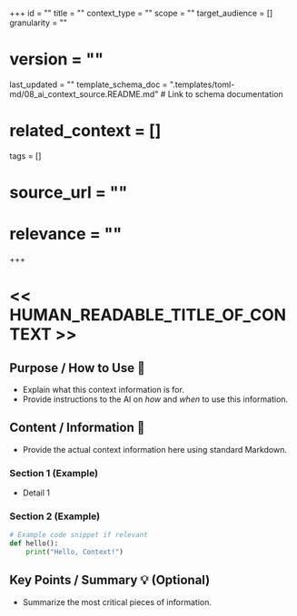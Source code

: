 +++
id = ""
title = ""
context_type = ""
scope = ""
target_audience = []
granularity = ""
# version = ""
last_updated = ""
template_schema_doc = ".templates/toml-md/08_ai_context_source.README.md" # Link to schema documentation
# related_context = []
tags = []
# source_url = ""
# relevance = ""
+++

# << HUMAN_READABLE_TITLE_OF_CONTEXT >>

## Purpose / How to Use 🎯

*   Explain what this context information is for.
*   Provide instructions to the AI on *how* and *when* to use this information.

## Content / Information 📝

*   Provide the actual context information here using standard Markdown.

### Section 1 (Example)

*   Detail 1

### Section 2 (Example)

```python
# Example code snippet if relevant
def hello():
    print("Hello, Context!")
```

## Key Points / Summary 💡 (Optional)

*   Summarize the most critical pieces of information.